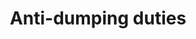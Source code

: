 ---
title: Anti-dumping duties
longTitle: 'Anti-dumping duties'
tags:
- gccommon
usedFor:
- "[[Anti-dumping]]"
---